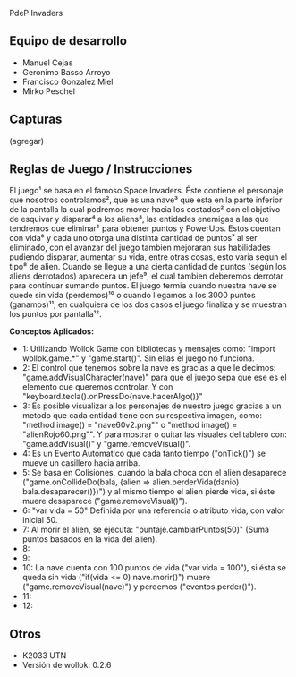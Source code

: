 PdeP Invaders

## Equipo de desarrollo

- Manuel Cejas
- Geronimo Basso Arroyo
- Francisco Gonzalez Miel
- Mirko Peschel

## Capturas

(agregar)

## Reglas de Juego / Instrucciones
El juego¹ se basa en el famoso Space Invaders. Éste contiene el personaje que nosotros controlamos², que es una nave³ que esta en la parte inferior de la pantalla la cual podremos mover hacia los costados² con el objetivo de esquivar y disparar⁴ a los aliens³, las entidades enemigas a las que tendremos que eliminar⁵ para obtener puntos y PowerUps. Estos cuentan con vida⁶ y cada uno otorga una distinta cantidad de puntos⁷ al ser eliminado, con el avanzar del juego tambien mejoraran sus habilidades pudiendo disparar, aumentar su vida, entre otras cosas, esto varia segun el tipo⁸ de alien. Cuando se llegue a una cierta cantidad de puntos (según los aliens derrotados) aparecera un jefe⁹, el cual tambien deberemos derrotar para continuar sumando puntos. El juego termia cuando nuestra nave se quede sin vida (perdemos)¹⁰ o cuando llegamos a los 3000 puntos (ganamos)¹¹, en cualquiera de los dos casos el juego finaliza y se muestran los puntos por pantalla¹².

**Conceptos Aplicados:**
- 1: Utilizando Wollok Game con bibliotecas y mensajes como: "import wollok.game.*" y "game.start()". Sin ellas el juego no funciona.
- 2: El control que tenemos sobre la nave es gracias a que le decimos: "game.addVisualCharacter(nave)" para que el juego sepa que ese es el elemento que queremos controlar. Y con "keyboard.tecla().onPressDo{nave.hacerAlgo()}"
- 3: Es posible visualizar a los personajes de nuestro juego gracias a un metodo que cada entidad tiene con su respectiva imagen, como: "method image() = "nave60v2.png"" o "method image() = "alienRojo60.png"". Y para mostrar o quitar las visuales del tablero con: "game.addVisual()" y "game.removeVisual()".
- 4: Es un Evento Automatico que cada tanto tiempo ("onTick()") se mueve un casillero hacia arriba.
- 5: Se basa en Colisiones, cuando la bala choca con el alien desaparece ("game.onCollideDo(bala, {alien => alien.perderVida(danio) bala.desaparecer()})") y al mismo tiempo el alien pierde vida, si éste muere desaparece ("game.removeVisual()").
- 6: "var vida = 50" Definida por una referencia o atributo vida, con valor inicial 50.
- 7: Al morir el alien, se ejecuta: "puntaje.cambiarPuntos(50)" (Suma puntos basados en la vida del alien).
- 8:
- 9:
- 10: La nave cuenta con 100 puntos de vida ("var vida = 100"), si ésta se queda sin vida ("if(vida <= 0) nave.morir()") muere ("game.removeVisual(nave)") y perdemos ("eventos.perder()").
- 11:
- 12:
  
## Otros

- K2033 UTN
- Versión de wollok: 0.2.6
